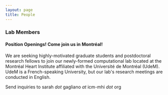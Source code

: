 ```yaml
---
layout: page
title: People 
---
```


### Lab Members

#### Position Openings! <b>Come join us in Montréal!</b>
We are seeking highly-motivated graduate students and postdoctoral research fellows to join our newly-formed computational lab located at the Montréal Heart Institute affiliated with the Université de Montréal (UdeM).
UdeM is a French-speaking University, but our lab's research meetings are conducted in English.

Send inquiries to sarah <i>dot</i> gagliano <i>at</i> icm-mhi <i>dot</i> org
